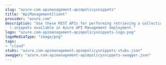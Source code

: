 ```yaml
---
slug: "azure-com-apimanagement-apimpolicysnippets"
title: "ApiManagementClient"
provider: "azure.com"
description: "Use these REST APIs for performing retrieving a collection of policy\
  \ snippets available in Azure API Management deployment."
logo: "azure.com-apimanagement-apimpolicysnippets-logo.png"
logoMediaType: "image/png"
tags:
- "cloud"
stubs: "azure.com-apimanagement-apimpolicysnippets-stubs.json"
swagger: "azure.com-apimanagement-apimpolicysnippets-swagger.json"
---
```

